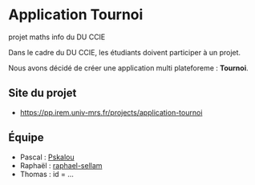 # Application Tournoi
projet maths info du DU CCIE

Dans le cadre du DU CCIE, les étudiants doivent participer à un projet.

Nous avons décidé de créer une application multi plateforeme : **Tournoi**.

## Site du projet

* https://pp.irem.univ-mrs.fr/projects/application-tournoi


## Équipe

* Pascal : [Pskalou](https://github.com/Pskalou)
* Raphaël : [raphael-sellam](https://github.com/raphael-sellam)
* Thomas : id = ...
